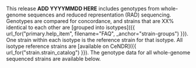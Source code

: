 This release <strong>ADD YYYYMMDD HERE</strong> includes genotypes from whole-genome sequences and reduced representation (RAD) sequencing. 
Genotypes are compared for concordance, and strains that are XX% identical to 
each other are [grouped into isotypes]({{ url_for("primary.help_item", filename="FAQ", _anchor="strain-groups") }}).
One strain within each isotype is the reference strain for that isotype.
All isotype reference strains are [available on CeNDR]({{ url_for("strain.strain_catalog") }}).
The genotype data for all whole-genome sequenced strains are available below.  
